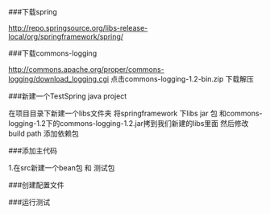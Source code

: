 ###下载spring 

http://repo.springsource.org/libs-release-local/org/springframework/spring/

###下载commons-logging

http://commons.apache.org/proper/commons-logging/download_logging.cgi 点击commons-logging-1.2-bin.zip 下载解压

###新建一个TestSpring java project

在项目目录下新建一个libs文件夹 将springframework 下libs jar 包 和commons-logging-1.2下的commons-logging-1.2.jar拷到我们新建的libs里面 然后修改build path 添加依赖包

###添加主代码

1.在src新建一个bean包 和 测试包

###创建配置文件

###运行测试